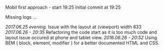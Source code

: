Mobil first approach - start 19:25
Initial commit at 19:25

Missing logs ...

*2017.06.25 evening.* Issue with the layout at (viewport) width  833  
*2017.06.26 - 20:35* Refactoring the code start as it is too much code and layout issue occured at phone and tablet view.
*2016.06.26 - 20:52* Using BEM ( block, element, modifier ) for a better documented HTML and CSS.